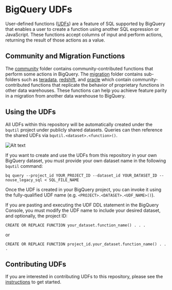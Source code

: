 # BigQuery UDFs

User-defined functions
([UDFs](https://cloud.google.com/bigquery/docs/reference/standard-sql/user-defined-functions))
are a feature of SQL supported by BigQuery that enables a user to create a
function using another SQL expression or JavaScript. These functions accept
columns of input and perform actions, returning the result of those actions as a
value.

## Community and Migration Functions

The [community](/udfs/community) folder contains community-contributed functions
that perform some actions in BigQuery. The [migration](/udfs/migration) folder
contains sub-folders such as [teradata](/udfs/migration/teradata),
[redshift](/udfs/migration/redshift), and [oracle](/udfs/migration/oracle) which
contain community-contributed functions that replicate the behavior of
proprietary functions in other data warehouses. These functions can help you
achieve feature parity in a migration from another data warehouse to BigQuery.

## Using the UDFs

All UDFs within this repository will be automatically created under the `bqutil`
project under publicly shared datasets. Queries can then reference the shared
UDFs via `bqutil.<dataset>.<function>()`.

![Alt text](/images/public_udf_architecture.png?raw=true "Public UDFs")

If you want to create and use the UDFs from this repository in your own BigQuery
dataset, you must provide your own dataset name in the following `bqutil`
command:

`bq query --project_id YOUR_PROJECT_ID --dataset_id YOUR_DATASET_ID
--nouse_legacy_sql < SQL_FILE_NAME`

Once the UDF is created in your BigQuery project, you can invoke it using the
fully-qualified UDF name (e.g. `<PROJECT>.<DATASET>.<UDF_NAME>()`).

If you are pasting and executing the UDF DDL statement in the BigQuery Console,
you must modify the UDF name to include your desired dataset, and optionally,
the project ID:

`CREATE OR REPLACE FUNCTION your_dataset.function_name() . . .`

or

`CREATE OR REPLACE FUNCTION project_id.your_dataset.function_name() . . .`

## Contributing UDFs

If you are interested in contributing UDFs to this repository,
please see the [instructions](/udfs/CONTRIBUTING.md) to get started.

